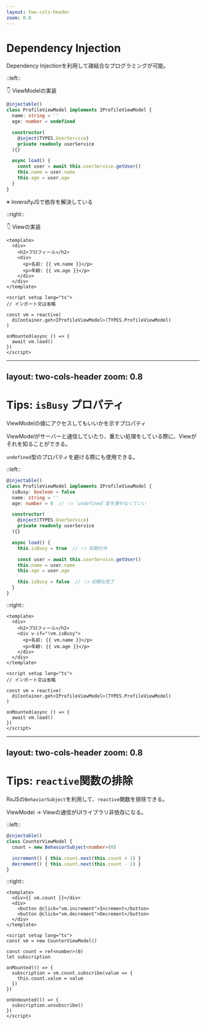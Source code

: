 ```yaml
---
layout: two-cols-header
zoom: 0.8
---
```


# Dependency Injection

Dependency Injectionを利用して疎結合なプログラミングが可能。

::left::

👇 ViewModelの実装

```ts
@injectable()
class ProfileViewModel implements IProfileViewModel {
  name: string = ''
  age: number = undefined

  constructor(
    @inject(TYPES.UserService)
    private readonly userService
  ){}

  async load() {
    const user = await this.userService.getUser()
    this.name = user.name
    this.age = user.age
  }
}
```

※ InversifyJSで依存を解決している


::right::

👇 Viewの実装

```vue
<template>
  <div>
    <h2>プロフィール</h2>
    <div>
      <p>名前: {{ vm.name }}</p>
      <p>年齢: {{ vm.age }}</p>
    </div>
  </div>
</template>

<script setup lang="ts">
// インポート文は省略

const vm = reactive(
  diContainer.get<IProfileViewModel>(TYPES.ProfileViewModel)
)

onMounted(async () => {
  await vm.load()
})
</script>
```

---
layout: two-cols-header
zoom: 0.8
---

# Tips: `isBusy` プロパティ

ViewModelの値にアクセスしてもいいかを示すプロパティ

ViewModelがサーバーと通信していたり、重たい処理をしている際に、Viewがそれを知ることができる。

`undefined`型のプロパティを避ける際にも使用できる。

::left::

```ts {*|12-20|3-5|*}
@injectable()
class ProfileViewModel implements IProfileViewModel {
  isBusy: boolean = false
  name: string = ''
  age: number = 0  // 👈 `undefined`型を使わなくていい

  constructor(
    @inject(TYPES.UserService)
    private readonly userService
  ){}

  async load() {
    this.isBusy = true  // 👈 初期化中

    const user = await this.userService.getUser()
    this.name = user.name
    this.age = user.age

    this.isBusy = false  // 👈 初期化完了
  }
}
```

::right::

```vue {*|18-20|4-7|*}
<template>
  <div>
    <h2>プロフィール</h2>
    <div v-if="!vm.isBusy">
      <p>名前: {{ vm.name }}</p>
      <p>年齢: {{ vm.age }}</p>
    </div>
  </div>
</template>

<script setup lang="ts">
// インポート文は省略

const vm = reactive(
  diContainer.get<IProfileViewModel>(TYPES.ProfileViewModel)
)

onMounted(async () => {
  await vm.load()
})
</script>
```

---
layout: two-cols-header
zoom: 0.8
---

# Tips: `reactive`関数の排除

RxJSの`BehaviorSubject`を利用して、`reactive`関数を排除できる。

ViewModel → Viewの通信がUIライブラリ非依存になる。

::left::

```ts
@injectable()
class CounterViewModel {
  count = new BehaviorSubject<number>(0)

  increment() { this.count.next(this.count + 1) }
  decrement() { this.count.next(this.count - 1) }
}
```

::right::
```vue
<template>
  <div>{{ vm.count }}</div>
  <div>
    <button @click="vm.increment">Increment</button>
    <button @click="vm.decrement">Decrement</button>
  </div>
</template>

<script setup lang="ts">
const vm = new CounterViewModel()

const count = ref<number>(0)
let subscription

onMounted(() => {
  subscription = vm.count.subscribe(value => {
    this.count.value = value
  })
})

onUnmounted(() => {
  subscription.unsubscribe()
})
</script>
```